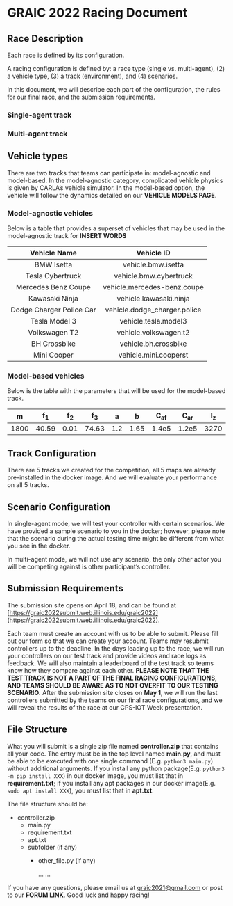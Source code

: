 # GRAIC 2022 Racing Document

## Race Description

Each race is defined by its configuration.

A racing configuration is defined by:
a race type (single vs. multi-agent), (2) a vehicle type, (3) a track (environment), and (4) scenarios.

In this document, we will describe each part of the configuration, the rules for our final race, and the submission requirements.

### Single-agent track

### Multi-agent track

## Vehicle types

There are two tracks that teams can participate in: model-agnostic and model-based. In the model-agnostic category, complicated vehicle physics is given by CARLA’s vehicle simulator. In the model-based option, the vehicle will follow the dynamics detailed on our **VEHICLE MODELS PAGE**.

### Model-agnostic vehicles

Below is a table that provides a superset of vehicles that may be used in the model-agnostic track for **INSERT WORDS**

**Vehicle Name**|**Vehicle ID**
:-----:|:-----:
BMW Isetta| vehicle.bmw.isetta
Tesla Cybertruck| vehicle.bmw.cybertruck
Mercedes Benz Coupe| vehicle.mercedes-benz.coupe
Kawasaki Ninja| vehicle.kawasaki.ninja
Dodge Charger Police Car| vehicle.dodge\_charger.police
Tesla Model 3| vehicle.tesla.model3
Volkswagen T2| vehicle.volkswagen.t2
BH Crossbike| vehicle.bh.crossbike
Mini Cooper| vehicle.mini.cooperst

### Model-based vehicles

Below is the table with the parameters that will be used for the model-based track.

**m**|**f<sub>1</sub>**|**f<sub>2</sub>**|**f<sub>3</sub>**|**a**|**b**|**C<sub>af</sub>**|**C<sub>ar</sub>**|**I<sub>z</sub>**|**Vehicle ID**
:-----:|:-----:|:-----:|:-----:|:-----:|:-----:|:-----:|:-----:|:-----:|:-----:
1800| 40.59| 0.01| 74.63| 1.2| 1.65| 1.4e5| 1.2e5| 3270| vehicle.model\_based.1

## Track Configuration

There are 5 tracks we created for the competition, all 5 maps are already pre-installed in the docker image. And we will evaluate your performance on all 5 tracks.

## Scenario Configuration
In single-agent mode, we will test your controller with certain scenarios. We have provided a sample scenario to you in the docker; however, please note that the scenario during the actual testing time might be different from what you see in the docker.

In multi-agent mode, we will not use any scenario, the only other actor you will be competing against is other participant’s controller.

## Submission Requirements

The submission site opens on April 18, and can be found at [https://graic2022submit.web.illinois.edu/graic2022](https://graic2022submit.web.illinois.edu/graic2022).

Each team must create an account with us to be able to submit. Please fill out our [form](https://forms.gle/SF6ffppeuYJp5w5z8) so that we can create your account. Teams may resubmit controllers up to the deadline. In the days leading up to the race, we will run your controllers on our test track and provide videos and race logs as feedback. We will also maintain a leaderboard of the test track so teams know how they compare against each other. **PLEASE NOTE THAT THE TEST TRACK IS NOT A PART OF THE FINAL RACING CONFIGURATIONS, AND TEAMS SHOULD BE AWARE AS TO NOT OVERFIT TO OUR TESTING SCENARIO.** After the submission site closes on **May 1**, we will run the last controllers submitted by the teams on our final race configurations, and we will reveal the results of the race at our CPS-IOT Week presentation.

## File Structure

What you will submit is a single zip file named **controller.zip** that contains all your code. The entry must be in the top level named **main.py**, and must be able to be executed with one single command (E.g. `python3 main.py`) without additional arguments. If you install any python package(E.g. `python3 -m pip install XXX`) in our docker image, you must list that in **requirement.txt**; if you install any apt packages in our docker image(E.g. `sudo apt install XXX`), you must list that in **apt.txt**.


The file structure should be:

- controller.zip
  - main.py
  - requirement.txt
  - apt.txt
  - subfolder (if any)
    - other_file.py (if any)
      
      …
      …

If you have any questions, please email us at graic2021@gmail.com or post to our **FORUM LINK**. Good luck and happy racing!
